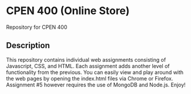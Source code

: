# CPEN 400 (Online Store)
Repository for CPEN 400

## Description
This repository contains individual web assignments consisting of Javascript, CSS, and HTML. 
Each assignment adds another level of functionality from the previous. You can easily 
view and play around with the web pages by opening the index.html files via Chrome or 
Firefox. Assignment #5 however requires the use of MongoDB and Node.js. Enjoy!
